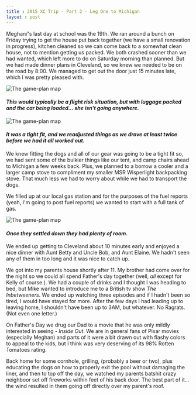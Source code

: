 ```yaml
---
title : 2015 XC Trip - Part 2 - Leg One to Michigan
layout : post
---
```


Meghan/'s last day at school was the 19th.  We ran around a bunch on Friday trying to get the house put back together (we have a small renovation in progress), kitchen cleaned so we can come back to a somewhat clean house, not to mention getting us packed.  We both crashed sooner than we had wanted, which left more to do on Saturday morning than planned.  But we had made dinner plans in Cleveland, so we knew we needed to be on the road by 8:00.  We managed to get out the door just 15 minutes late, which I was pretty pleased with.

<img src="/assets/xc2015/scareddog.png" class="img-responsive" alt="The game-plan map">
<h4><div class="small text-center"><em>This would typically be a flight risk situation, but with luggage packed and the car being loaded... she isn't going anywhere.</em></div></h4>

<img src="/assets/xc2015/loadedcar.png" class="img-responsive" alt="The game-plan map">
<h4><div class="small text-center"><em>It was a tight fit, and we readjusted things as we drove at least twice before we had it all worked out.</em></div></h4>

We knew fitting the dogs and all of our gear was going to be a tight fit so, we had sent some of the bulkier things like our tent, and camp chairs ahead to Michigan a few weeks back.  Plus, we planned to a borrow a cooler and a larger camp stove to compliment my smaller MSR Wisperlight backpacking stove.  That much less we had to worry about while we had to transport the dogs. 

We filled up at our local gas station and for the purposes of the fuel reports (yeah, I'm going to post fuel reports) we wanted to start with a full tank of gas.

<img src="/assets/xc2015/sleepydogs.png" class="img-responsive" alt="The game-plan map">
<h4><div class="small text-center"><em>Once they settled down they had plenty of room.</em></div></h4>

We ended up getting to Cleveland about 10 minutes early and enjoyed a nice dinner with Aunt Betty and Uncle Bob, and Aunt Elaine.  We hadn't seen any of them in too long and it was nice to catch up. 

We got into my parents house shortly after 11.  My brother had come over for the night so we could all spend Father\'s day together (well, _all_ except for Kelly of course.).  We had a couple of drinks and I thought I was heading to bed, but Mike wanted to introduce me to a British tv show _The Inbetweeners_.  We ended up watching three episodes and if I hadn't been so tired, I would have stayed for more.  After the few days I had leading up to leaving home, I shouldn't have been up to 3AM, but whatever.  No Ragrats.  (Not even one letter.)

On Father's Day we drug our Dad to a movie that he was only mildly interested in seeing - _Inside Out_.  We are in general fans of Pixar movies (especially Meghan) and parts of it were a bit drawn out with flashy colors to appeal to the kids, but I think was very deserving of its 98% Rotten Tomatoes rating.

Back home for some cornhole, grilling, (probably a beer or two), plus educating the dogs on how to properly exit the pool without damaging the liner, and then to top off the day, we watched my parents batshit crazy neighboor set off fireworks within feet of his back door.  The best part of it... the wind resulted in them going off directly over my parent\'s roof.

